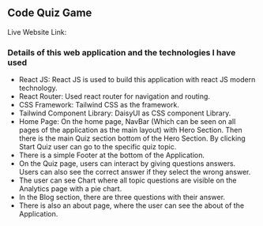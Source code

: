 ## Code Quiz Game

Live Website Link:


### Details of this web application and the technologies I have used

- React JS: React JS is used to build this application with react JS modern technology.
- React Router: Used react router for navigation and routing.
- CSS Framework: Tailwind CSS as the framework.
- Tailwind Component Library: DaisyUI as CSS component Library.
- Home Page: On the home page, NavBar (Which can be seen on all pages of the application as the main layout) with Hero Section. Then there is the main Quiz section bottom of the Hero Section. By clicking Start Quiz user can go to the specific quiz topic.
- There is a simple Footer at the bottom of the Application.
- On the Quiz page, users can interact by giving questions answers. Users can also see the correct answer if they select the wrong answer.
- The user can see Chart where all topic questions are visible on the Analytics page with a pie chart.
- In the Blog section, there are three questions with their answer.
- There is also an about page, where the user can see the about of the Application.